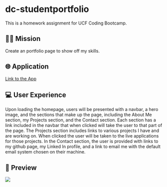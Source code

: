 # dc-studentportfolio
This is a homework assignment for UCF Coding Bootcamp.
## 👨‍💻 Mission
Create an portfolio page to show off my skills.

## 🌐 Application
<a href="https://pr1me-e1gh7.github.io/practice-portfolio/">Link to the App</a>

## 💻 User Experience
Upon loading the homepage, users will be presented with a navbar, a hero image, and the sections that make up the page, including the About Me section, my Projects section, and the Contact section. Each section has a link included in the navbar that when clicked will take the user to that part of the page. The Projects section includes links to various projects I have and are working on. When clicked the user will be taken to the live applications for those projects. In the Contact section, the user is provided with links to my github page, my Linked In profile, and a link to email me with the default email system chosen on their machine.

## 🎨 Preview
<img src="/assets/images/practice-portfolio-preview.gif"/>